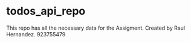 # todos_api_repo

This repo has all the necessary data for the Assigment. Created by Raul Hernandez. 923755479

